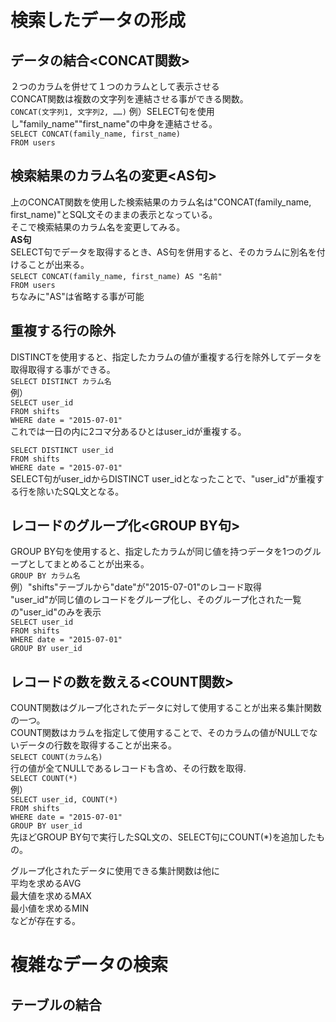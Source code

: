 # 検索したデータの形成
## データの結合<CONCAT関数>
２つのカラムを併せて１つのカラムとして表示させる  
CONCAT関数は複数の文字列を連結させる事ができる関数。  
`CONCAT(文字列1, 文字列2, ……)`
例）SELECT句を使用し"family_name""first_name"の中身を連結させる。  
`SELECT CONCAT(family_name, first_name)`  
`FROM users`  
## 検索結果のカラム名の変更<AS句>
上のCONCAT関数を使用した検索結果のカラム名は"CONCAT(family_name, first_name)"とSQL文そのままの表示となっている。  
そこで検索結果のカラム名を変更してみる。  
**AS句**  
SELECT句でデータを取得するとき、AS句を併用すると、そのカラムに別名を付けることが出来る。  
`SELECT CONCAT(family_name, first_name) AS "名前"`  
`FROM users`  
ちなみに"AS"は省略する事が可能
## 重複する行の除外<DISTINCT>
DISTINCTを使用すると、指定したカラムの値が重複する行を除外してデータを取得取得する事ができる。  
`SELECT DISTINCT カラム名`  
例）  
`SELECT user_id`  
`FROM shifts`  
`WHERE date = "2015-07-01"`  
これでは一日の内に2コマ分あるひとはuser_idが重複する。  
  
`SELECT DISTINCT user_id`  
`FROM shifts`  
`WHERE date = "2015-07-01"`  
SELECT句がuser_idからDISTINCT user_idとなったことで、"user_id"が重複する行を除いたSQL文となる。  
  
## レコードのグループ化<GROUP BY句>
GROUP BY句を使用すると、指定したカラムが同じ値を持つデータを1つのグループとしてまとめることが出来る。  
`GROUP BY カラム名`  
例）"shifts"テーブルから"date"が"2015-07-01"のレコード取得  
  "user_id"が同じ値のレコードをグループ化し、そのグループ化された一覧の"user_id"のみを表示  
  `SELECT user_id`  
  `FROM shifts`  
  `WHERE date = "2015-07-01"`  
  `GROUP BY user_id`  

## レコードの数を数える<COUNT関数>
COUNT関数はグループ化されたデータに対して使用することが出来る集計関数の一つ。  
COUNT関数はカラムを指定して使用することで、そのカラムの値がNULLでないデータの行数を取得することが出来る。  
`SELECT COUNT(カラム名)`  
行の値が全てNULLであるレコードも含め、その行数を取得.  
`SELECT COUNT(*)`  
例）  
`SELECT user_id, COUNT(*)`  
`FROM shifts`  
`WHERE date = "2015-07-01"`  
`GROUP BY user_id`  
先ほどGROUP BY句で実行したSQL文の、SELECT句にCOUNT(*)を追加したもの。  
  
グループ化されたデータに使用できる集計関数は他に  
平均を求めるAVG  
最大値を求めるMAX  
最小値を求めるMIN  
などが存在する。
  
# 複雑なデータの検索
## テーブルの結合

